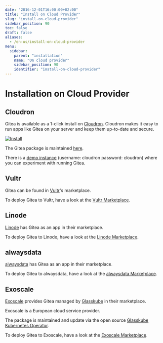 ```yaml
---
date: "2016-12-01T16:00:00+02:00"
title: "Install on Cloud Provider"
slug: "install-on-cloud-provider"
sidebar_position: 90
toc: false
draft: false
aliases:
  - /en-us/install-on-cloud-provider
menu:
  sidebar:
    parent: "installation"
    name: "On cloud provider"
    sidebar_position: 90
    identifier: "install-on-cloud-provider"
---
```


# Installation on Cloud Provider

## Cloudron

Gitea is available as a 1-click install on [Cloudron](https://cloudron.io).
Cloudron makes it easy to run apps like Gitea on your server and keep them up-to-date and secure.

[![Install](/cloudron.svg)](https://cloudron.io/button.html?app=io.gitea.cloudronapp)

The Gitea package is maintained [here](https://git.cloudron.io/cloudron/gitea-app).

There is a [demo instance](https://my.demo.cloudron.io) (username: cloudron password: cloudron) where
you can experiment with running Gitea.

## Vultr

Gitea can be found in [Vultr](https://www.vultr.com)'s marketplace.

To deploy Gitea to Vultr, have a look at the [Vultr Marketplace](https://www.vultr.com/marketplace/apps/gitea).

## Linode

[Linode](https://www.linode.com/) has Gitea as an app in their marketplace.

To deploy Gitea to Linode, have a look at the [Linode Marketplace](https://www.linode.com/marketplace/apps/linode/gitea/).

## alwaysdata

[alwaysdata](https://www.alwaysdata.com/) has Gitea as an app in their marketplace.

To deploy Gitea to alwaysdata, have a look at the [alwaysdata Marketplace](https://www.alwaysdata.com/en/marketplace/gitea/).

## Exoscale

[Exoscale](https://www.exoscale.com/) provides Gitea managed by [Glasskube](https://glasskube.eu/) in their marketplace.

Exoscale is a European cloud service provider.

The package is maintained and update via the open source [Glasskube Kubernetes Operator](https://github.com/glasskube/operator).

To deploy Gitea to Exoscale, have a look at the [Exoscale Marketplace](https://www.exoscale.com/marketplace/listing/glasskube-gitea/).
